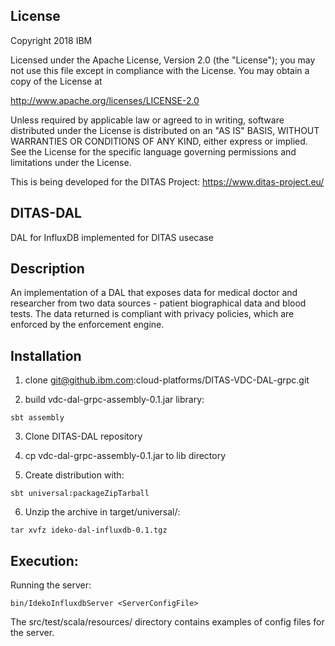 ## License
Copyright 2018 IBM

Licensed under the Apache License, Version 2.0 (the "License"); you may not
use this file except in compliance with the License. You may obtain a copy of
the License at

http://www.apache.org/licenses/LICENSE-2.0

Unless required by applicable law or agreed to in writing, software
distributed under the License is distributed on an "AS IS" BASIS, WITHOUT
WARRANTIES OR CONDITIONS OF ANY KIND, either express or implied. See the
License for the specific language governing permissions and limitations under
the License.

This is being developed for the DITAS Project: https://www.ditas-project.eu/

## DITAS-DAL

DAL for InfluxDB implemented for DITAS usecase

## Description
An implementation of a DAL that exposes data for medical doctor and researcher from two data sources - patient biographical data and blood tests. The data returned is compliant with privacy policies, which are enforced by the enforcement engine.

## Installation

1) clone git@github.ibm.com:cloud-platforms/DITAS-VDC-DAL-grpc.git

2) build vdc-dal-grpc-assembly-0.1.jar library:

```
sbt assembly

```
3) Clone DITAS-DAL repository

4) cp vdc-dal-grpc-assembly-0.1.jar to lib directory

5) Create distribution with:
```
sbt universal:packageZipTarball
```
6) Unzip the archive in target/universal/:
```
tar xvfz ideko-dal-influxdb-0.1.tgz
```


## Execution:

Running the server:

```
bin/IdekoInfluxdbServer <ServerConfigFile>
```

The src/test/scala/resources/ directory contains examples of config files for the server. 

